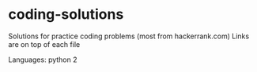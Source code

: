 # coding-solutions
Solutions for practice coding problems (most from hackerrank.com)
Links are on top of each file

Languages: python 2
